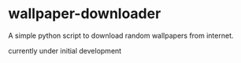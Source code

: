 # wallpaper-downloader
A simple python script to download random wallpapers from internet.

currently under initial development
